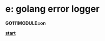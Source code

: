 # e: golang error logger

**GO111MODULE=on**

**[start](https://github.com/lysShub/e/blob/v0.1.2/test/test.go)**

